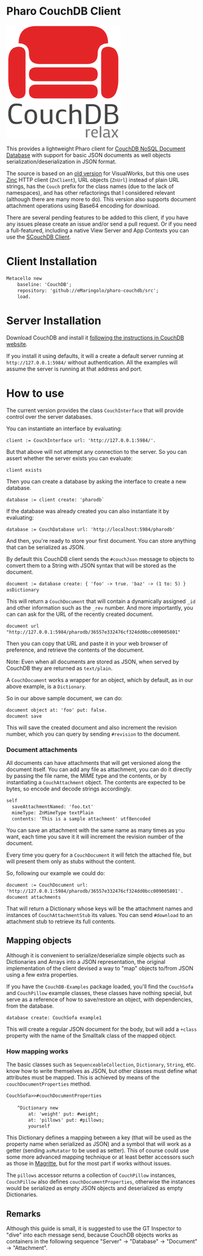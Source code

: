 # Pharo CouchDB Client
![CouchDB](couchdb-vertical-logo.png)

This provides a lightweight Pharo client for [CouchDB NoSQL Document Database](https://couchdb.org) with support for basic JSON documents as well objects serialization/deserialization in JSON format.

The source is based on an [old version](https://cwiki.apache.org/confluence/display/COUCHDB/Smalltalk) for VisualWorks, but this one uses [Zinc](https://github.com/svenvc/Zinc) HTTP client (`ZnClient`), URL objects (`ZnUrl`) instead of plain URL strings, has the `Couch` prefix for the class names (due to the lack of namespaces), and has other refactorings that I considered relevant (although there are many more to do). This version also supports document attachment operations using Base64 encoding for download.

There are several pending features to be added to this client, if you have any issues please create an issue and/or send a pull request.
Or if you need a full-featured, including a native View Server and App Contexts you can use the [SCouchDB Client](https://github.com/jmari/SCouchDB).


# Client Installation
```smalltalk
Metacello new
	baseline: 'CouchDB';
	repository: 'github://eMaringolo/pharo-couchdb/src';
	load.
```

# Server Installation
Download CouchDB and install it [following the instructions in CouchDB website](https://couchdb.apache.org/#download). 

If you install it using defaults, it will a create a default server running at `http://127.0.0.1:5984/` without authentication. All the examples will assume the server is running at that address and port.


# How to use

The current version provides the class `CouchInterface` that will provide control over the server databases.

You can instantiate an interface by evaluating:

```smalltalk
client := CouchInterface url: 'http://127.0.0.1:5984/'.
```

But that above will not attempt any connection to the server. So you can assert whether the server exists you can evaluate:
```smalltalk
client exists
```

Then you can create a database by asking the interface to create a new database.
```smalltalk
database := client create: 'pharodb`
```

If the database was already created you can also instantiate it by evaluating:
```smalltalk
database := CouchDatabase url: 'http://localhost:5984/pharodb'
```

And then, you're ready to store your first document. You can store anything that can be serialized as JSON. 

By default this CouchDB client sends the `#couchJson` message to objects to convert them to a String with JSON syntax that will be stored as the document.

```smalltalk
document := database create: { 'foo' -> true. 'baz' -> (1 to: 5) } asDictionary 
```

This will return a `CouchDocument` that will contain a dynamically assigned `_id` and other information such as the `_rev` number. And more importantly, you can can ask for the URL of the recently created document.

```smalltalk
document url "http://127.0.0.1:5984/pharodb/36557e332476cf324dd0bcc009005801"
```

Then you can copy that URL and paste it in your web browser of preference, and retrieve the contents of the document.

Note: Even when all documents are stored as JSON, when served by CouchDB they are returned as `text/plain`.

A `CouchDocument` works a wrapper for an object, which by default, as in our above example, is a `Dictionary`.

So in our above sample document, we can do:

```
document object at: 'foo' put: false.
document save
```

This will save the created document and also increment the revision number, which you can query by sending `#revision` to the document.

### Document attachments

All documents can have attachments that will get versioned along the document itself. You can add any file as attachment, you can do it directly by passing the file name, the MIME type and the contents, or by instantiating a `CouchAttachment` object.
The contents are expected to be bytes, so encode and decode strings accordingly.

```smalltalk
self 
  saveAttachmentNamed: 'foo.txt'
  mimeType: ZnMimeType textPlain
  contents: 'This is a sample attachment' utf8encoded
```

You can save an attachment with the same name as many times as you want, each time you save it it will increment the revision number of the document.

Every time you query for a `CouchDocument` it will fetch the attached file, but will present them only as stubs without the content.

So, following our example we could do:
```smalltalk
document := CouchDocument url: 'http://127.0.0.1:5984/pharodb/36557e332476cf324dd0bcc009005801'.
document attachments
```

That will return a Dictionary whose keys will be the attachment names and instances of `CouchAttachmentStub` its values. You can send `#download` to an attachment stub to retrieve its full contents.

## Mapping objects

Although it is convenient to serialize/deserialize simple objects such as Dictionaries and Arrays into a JSON representation, the original implementation of the client devised a way to "map" objects to/from JSON using a few extra properties.

If you have the `CouchDB-Examples` package loaded, you'll find the `CouchSofa` and `CouchPillow` example classes, these classes have nothing special, but serve as a reference of how to save/restore an object, with dependencies, from the database.

```smalltalk
database create: CouchSofa example1
```

This will create a regular JSON document for the body, but will add a `+class` property with the name of the Smalltalk class of the mapped object. 

### How mapping works

The basic classes such as `SequenceableCollection`, `Dictionary`, `String`, etc. know how to write themselves as JSON, but other classes must define what attributes must be mapped. This is achieved by means of the `couchDocumentProperties` method.

```smalltalk
CouchSofa>>#couchDocumentProperties 

	^Dictionary new
		at: 'weight' put: #weight;
		at: 'pillows' put: #pillows;
		yourself
```

This Dictionary defines a mapping between a key (that will be used as the property name when serialized as JSON) and a symbol that will work as a getter (sending `asMutator` to be used as setter). This of course could use some more advanced mapping technique or at least better accessors such as those in [Magritte](https://github.com/magritte-metamodel/magritte), but for the most part if works without issues.

The `pillows` accessor returns a collection of `CouchPillow` instances, `CouchPillow` also defines `couchDocumentProperties`, otherwise the instances would be serialized as empty JSON objects and deserialized as empty Dictionaries.


## Remarks
Although this guide is small, it is suggested to use the GT Inspector to "dive" into each message send, because CouchDB objects works as containers in the following sequence "Server" -> "Database" -> "Document" -> "Attachment".

